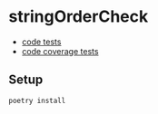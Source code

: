 # stringOrderCheck

* [code tests](https://htmlpreview.github.io/?https://github.com/michael-c-hoffman/TestDrivenDevelopmentPythonPytest/blob/master/stringOrderCheck/reports/codetests/index.html)
* [code coverage tests](https://htmlpreview.github.io?https://github.com/michael-c-hoffman/TestDrivenDevelopmentPythonPytest/blob/master/stringOrderCheck/reports/codeCov/index.html)
## Setup
```sh
poetry install
